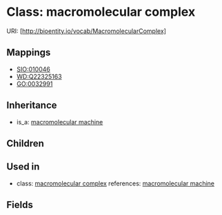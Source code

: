 # Class: macromolecular complex




URI: [http://bioentity.io/vocab/MacromolecularComplex]
## Mappings

 * [SIO:010046](http://semanticscience.org/resource/SIO_010046)
 * [WD:Q22325163](http://purl.obolibrary.org/obo/WD_Q22325163)
 * [GO:0032991](http://purl.obolibrary.org/obo/GO_0032991)
## Inheritance

 *  is_a: [macromolecular machine](MacromolecularMachine.md)
## Children

## Used in

 *  class: [macromolecular complex](MacromolecularComplex.md) references: [macromolecular machine](MacromolecularMachine.md)
## Fields

